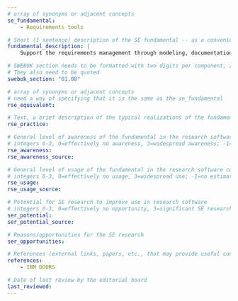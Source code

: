 ```yaml
---
# array of synonyms or adjacent concepts
se_fundamental:
    - Requirements tools

# Short (1 sentence) description of the SE fundamental -- as a convenience
fundamental_description: |
    Support the requirements management through modeling, documentation, tracing, change management, etc.

# SWEBOK section needs to be formatted with two digits per component, zero-filled so that they sort lexically as strings
# They also need to be quoted
swebok_section: "01.08"

# array of synonyms or adjacent concepts
# need a way of specifying that it is the same as the se_fundamental
rse_equivalent:

# Text, a brief description of the typical realizations of the fundamental, in RSE practice
rse_practice: 

# General level of awareness of the fundamental in the research software community
# integers 0-3, 0=effectively no awareness, 3=widespread awareness; -1=no estimate
rse_awareness:
rse_awareness_source: 

# General level of usage of the fundamental in the research software community
# integers 0-3, 0=effectively no usage, 3=widespread use; -1=no estimate
rse_usage: 
rse_usage_source: 

# Potential for SE research to improve use in research software
# integers 0-3, 0=effectively no opportunity, 3=significant SE research beneficial; -1=no estimate
ser_potential: 
ser_potential_source: 

# Reasons/opportunities for the SE research
ser_opportunities: 

# References (external links, papers, etc., that may provide useful connections)
references:
    - IBM DOORS

# Date of last review by the editorial board
last_reviewed: 
---
```

